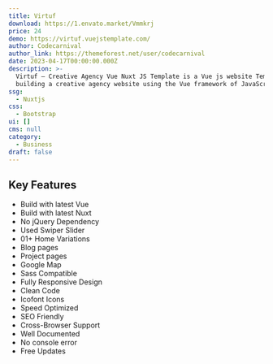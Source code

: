 ```yaml
---
title: Virtuf
download: https://1.envato.market/Vmmkrj
price: 24
demo: https://virtuf.vuejstemplate.com/
author: Codecarnival
author_link: https://themeforest.net/user/codecarnival
date: 2023-04-17T00:00:00.000Z
description: >-
  Virtuf – Creative Agency Vue Nuxt JS Template is a Vue js website Template for
  building a creative agency website using the Vue framework of JavaScript.
ssg:
  - Nuxtjs
css:
  - Bootstrap
ui: []
cms: null
category:
  - Business
draft: false
---
```

## Key Features

- Build with latest Vue
- Build with latest Nuxt
- No jQuery Dependency
- Used Swiper Slider
- 01+ Home Variations
- Blog pages
- Project pages
- Google Map
- Sass Compatible
- Fully Responsive Design
- Clean Code
- Icofont Icons
- Speed Optimized
- SEO Friendly
- Cross-Browser Support
- Well Documented
- No console error
- Free Updates
